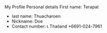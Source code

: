 My Profile
Personal details
First name: Terapat
- last name: Thuacharoen
- Nickname: Doe
- Contact number: 📞 Thailand +6691-024-7961
